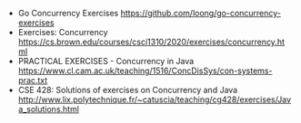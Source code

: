 - Go Concurrency Exercises
https://github.com/loong/go-concurrency-exercises
- Exercises: Concurrency
https://cs.brown.edu/courses/csci1310/2020/exercises/concurrency.html
- PRACTICAL EXERCISES - Concurrency in Java
https://www.cl.cam.ac.uk/teaching/1516/ConcDisSys/con-systems-prac.txt
- CSE 428: Solutions of exercises on Concurrency and Java
http://www.lix.polytechnique.fr/~catuscia/teaching/cg428/exercises/Java_solutions.html
